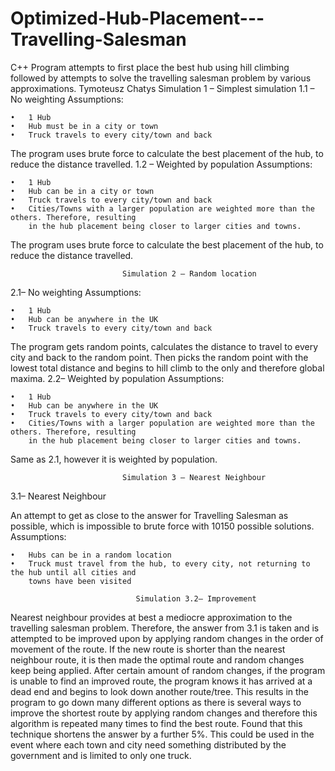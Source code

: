 # Optimized-Hub-Placement---Travelling-Salesman
C++ Program attempts to first place the best hub using hill climbing followed by attempts to solve the travelling salesman problem by various approximations.
                                      Tymoteusz Chatys
                           Simulation 1 – Simplest simulation
1.1 – No weighting
Assumptions:

    •   1 Hub
    •   Hub must be in a city or town
    •   Truck travels to every city/town and back
The program uses brute force to calculate the best placement of the hub, to reduce the distance
travelled.
1.2 – Weighted by population
Assumptions:

    •   1 Hub
    •   Hub can be in a city or town
    •   Truck travels to every city/town and back
    •   Cities/Towns with a larger population are weighted more than the others. Therefore, resulting
        in the hub placement being closer to larger cities and towns.
The program uses brute force to calculate the best placement of the hub, to reduce the distance
travelled.

                             Simulation 2 – Random location
2.1– No weighting
Assumptions:

    •   1 Hub
    •   Hub can be anywhere in the UK
    •   Truck travels to every city/town and back
The program gets random points, calculates the distance to travel to every city and back to the random
point. Then picks the random point with the lowest total distance and begins to hill climb to the only
and therefore global maxima.
2.2– Weighted by population
Assumptions:

    •   1 Hub
    •   Hub can be anywhere in the UK
    •   Truck travels to every city/town and back
    •   Cities/Towns with a larger population are weighted more than the others. Therefore, resulting
        in the hub placement being closer to larger cities and towns.
Same as 2.1, however it is weighted by population.

                             Simulation 3 – Nearest Neighbour
3.1– Nearest Neighbour

An attempt to get as close to the answer for Travelling Salesman as possible, which is impossible to
brute force with 10150 possible solutions.
Assumptions:

    •   Hubs can be in a random location
    •   Truck must travel from the hub, to every city, not returning to the hub until all cities and
        towns have been visited
        
                                Simulation 3.2– Improvement

Nearest neighbour provides at best a mediocre approximation to the travelling salesman problem.
Therefore, the answer from 3.1 is taken and is attempted to be improved upon by applying random
changes in the order of movement of the route.
If the new route is shorter than the nearest neighbour route, it is then made the optimal route and
random changes keep being applied.
After certain amount of random changes, if the program is unable to find an improved route, the
program knows it has arrived at a dead end and begins to look down another route/tree.
This results in the program to go down many different options as there is several ways to improve the
shortest route by applying random changes and therefore this algorithm is repeated many times to find
the best route.
Found that this technique shortens the answer by a further 5%.
This could be used in the event where each town and city need something distributed by the
government and is limited to only one truck.
